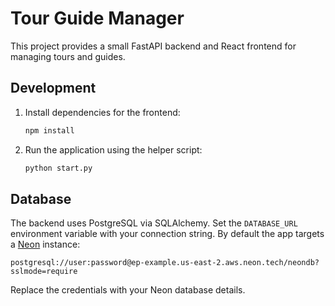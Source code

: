# Tour Guide Manager

This project provides a small FastAPI backend and React frontend for managing tours and guides.

## Development

1. Install dependencies for the frontend:
   ```bash
   npm install
   ```
2. Run the application using the helper script:
   ```bash
   python start.py
   ```

## Database

The backend uses PostgreSQL via SQLAlchemy. Set the `DATABASE_URL` environment variable with your connection string. By default the app targets a [Neon](https://neon.tech/) instance:

```
postgresql://user:password@ep-example.us-east-2.aws.neon.tech/neondb?sslmode=require
```

Replace the credentials with your Neon database details.
